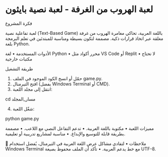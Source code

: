 # لعبة الهروب من الغرفة - لعبة نصية بايثون

فكرة المشروع

لعبة تفاعلية نصية (Text-Based Game) باللغة العربية، تحاكي مغامرة الهروب من غرفة مغلقة عبر اتخاذ قرارات ذكية. مصممة لتكون بسيطة ومناسبة للمبتدئين في تعلم البرمجة بلغة Python.



الأدوات المستخدمة
 • لغة Python
 • محرر أكواد مثل VS Code أو Replit
 • لا تحتاج مكتبات خارجية



طريقة التشغيل
 1. حمّل أو انسخ الكود الموجود في الملف game.py.
 2. افتح التيرمنال (يفضل Windows Terminal أو CMD).
 3. انتقل إلى مجلد اللعبة:

cd مسار_المجلد


 4. شغّل اللعبة:

python game.py





مميزات اللعبة
 • مكتوبة باللغة العربية.
 • تدعم التفاعل النصي مع اللاعب.
 • مصممة بطريقة قابلة للتوسيع والإبداع.
 • مناسبة لمشاريع تدريبية أو تعليمية.



📌 ملاحظات
 • لتفادي مشاكل عرض اللغة العربية في التيرمنال، يُفضل استخدام Windows Terminal مع خط يدعم العربية.
 • تأكد أن الملف محفوظ بصيغة UTF-8.

